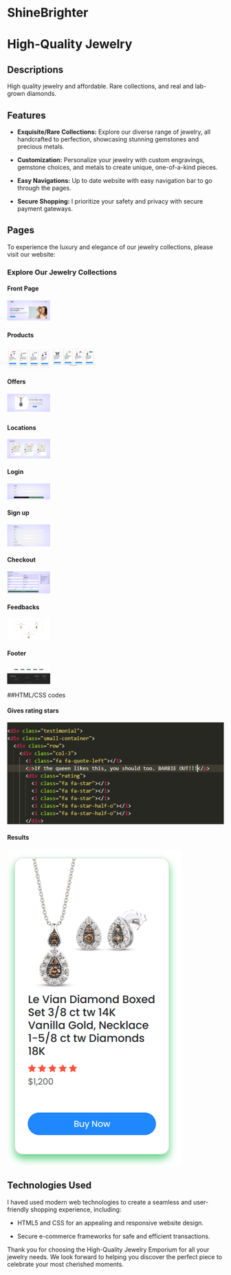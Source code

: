 # ShineBrighter

# High-Quality Jewelry

## Descriptions
High quality jewelry and affordable. Rare collections, and real and lab-grown diamonds.

## Features
- **Exquisite/Rare Collections:** Explore our diverse range of jewelry, all handcrafted to perfection, showcasing stunning gemstones and precious metals.

- **Customization:** Personalize your jewelry with custom engravings, gemstone choices, and metals to create unique, one-of-a-kind pieces.

- **Easy Navigations:** Up to date website with easy navigation bar to go through the pages.

- **Secure Shopping:** I prioritize your safety and privacy with secure payment gateways.

## Pages
To experience the luxury and elegance of our jewelry collections, please visit our website:


### Explore Our Jewelry Collections
#### Front Page
<img
  src="/READMEimages/front page.png"
  alt="Alt text"
  title="Optional title"
  style="display: inline-block; margin: 0 auto; max-width: 100px">
  #### Products
  <img
  src="/READMEimages/products1.png"
  alt="Alt text"
  title="Optional title"
  style="display: inline-block; margin: 0 auto; max-width: 100px">
   <img
  src="/READMEimages/product2.png"
  alt="Alt text"
  title="Optional title"
  style="display: inline-block; margin: 0 auto; max-width: 100px">
  #### Offers
   <img
  src="/READMEimages/offer piece.png"
  alt="Alt text"
  title="Optional title"
  style="display: inline-block; margin: 0 auto; max-width: 100px">
  #### Locations
 <img
  src="/READMEimages/locations.png"
  alt="Alt text"
  title="Optional title"
  style="display: inline-block; margin: 0 auto; max-width: 100px">
  #### Login
<img
  src="/READMEimages/login.png"
  alt="Alt text"
  title="Optional title"
  style="display: inline-block; margin: 0 auto; max-width: 100px">
  #### Sign up
<img
  src="/READMEimages/sign up.png"
  alt="Alt text"
  title="Optional title"
  style="display: inline-block; margin: 0 auto; max-width: 100px">
#### Checkout
<img
  src="/READMEimages/checkout page pay.png"
  alt="Alt text"
  title="Optional title"
  style="display: inline-block; margin: 0 auto; max-width: 100px">
  #### Feedbacks
  <img
  src="/READMEimages/testimonal.png"
  alt="Alt text"
  title="Optional title"
  style="display: inline-block; margin: 0 auto; max-width: 100px">
  #### Footer
<img
  src="/READMEimages/footer.png"
  alt="Alt text"
  title="Optional title"
  style="display: inline-block; margin: 0 auto; max-width: 100px">



##HTML/CSS codes 
#### Gives rating stars
![Alt text](image.png)
#### Results
![Alt text](image-1.png)
## Technologies Used
I haved used modern web technologies to create a seamless and user-friendly shopping experience, including:

- HTML5 and CSS for an appealing and responsive website design.

- Secure e-commerce frameworks for safe and efficient transactions.




Thank you for choosing the High-Quality Jewelry Emporium for all your jewelry needs. We look forward to helping you discover the perfect piece to celebrate your most cherished moments.